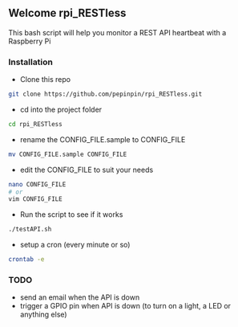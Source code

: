 ## Welcome rpi_RESTless

This bash script will help you monitor a REST API heartbeat with a Raspberry Pi

### Installation

* Clone this repo
```bash
git clone https://github.com/pepinpin/rpi_RESTless.git
```
* cd into the project folder
```bash
cd rpi_RESTless
```
* rename the CONFIG_FILE.sample to CONFIG_FILE
```bash
mv CONFIG_FILE.sample CONFIG_FILE
```
* edit the CONFIG_FILE to suit your needs
```bash
nano CONFIG_FILE
# or
vim CONFIG_FILE
```
* Run the script to see if it works
```bash
./testAPI.sh
```
* setup a cron (every minute or so)
```bash
crontab -e
```

### TODO

* send an email when the API is down
* trigger a GPIO pin when API is down (to turn on a light, a LED or anything else)
